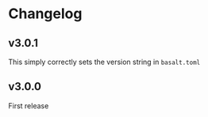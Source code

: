 # Changelog

## v3.0.1

This simply correctly sets the version string in `basalt.toml`

## v3.0.0

First release

